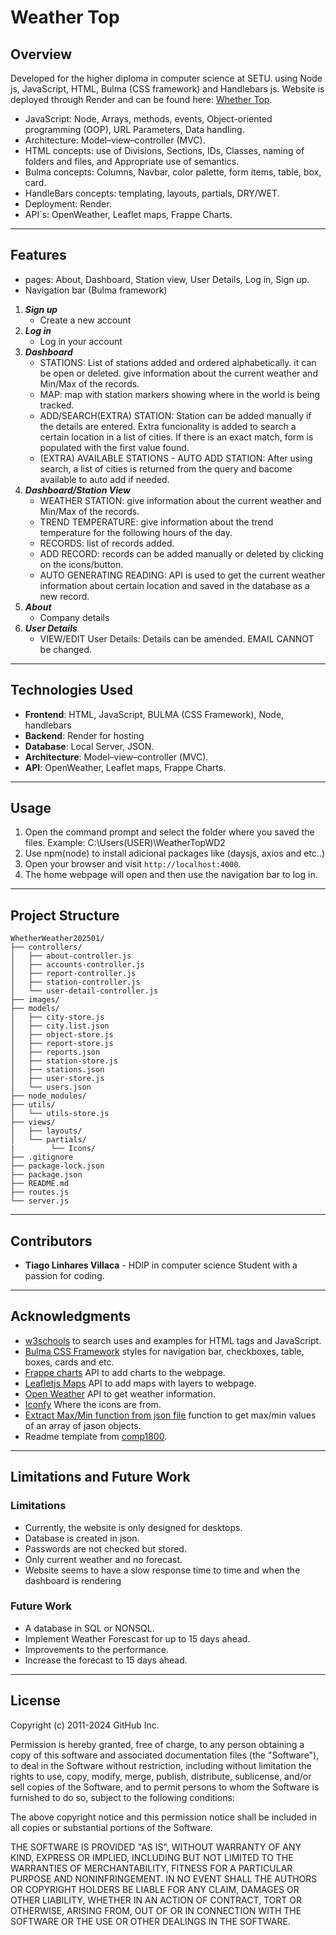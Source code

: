 
# Weather Top

## Overview
Developed for the higher diploma in computer science at SETU. using Node js, JavaScript, HTML, Bulma (CSS framework) and Handlebars js.
Website is deployed through Render and can be found here: [Whether Top](https://weathertopwd2.onrender.com).

- JavaScript: Node, Arrays, methods, events, Object-oriented programming (OOP), URL Parameters, Data handling.
- Architecture: Model–view–controller (MVC).
- HTML concepts: use of Divisions, Sections, IDs, Classes, naming of folders and files, and Appropriate use of semantics.
- Bulma concepts: Columns, Navbar, color palette, form items, table, box, card.  
- HandleBars concepts: templating, layouts, partials, DRY/WET.  
- Deployment: Render.
- API`s: OpenWeather, Leaflet maps, Frappe Charts.

---

## Features
- pages:  About, Dashboard, Station view, User Details, Log in, Sign up.
- Navigation bar (Bulma framework)
1. ***Sign up***
    - Create a new account
2. ***Log in***
    - Log in your account
3. ***Dashboard***
    - STATIONS: List of stations added and ordered alphabetically. it can be open or deleted. give information about the current weather and Min/Max of the records.
    - MAP: map with station markers showing where in the world is being tracked. 
    - ADD/SEARCH(EXTRA) STATION: Station can be added manually if the details are entered. Extra funcionality is added to search a certain location in a list of cities. If there is an exact match, form is populated with the first value found.
    - (EXTRA) AVAILABLE STATIONS - AUTO ADD STATION: After using search, a list of cities is returned from the query and bacome available to auto add if needed.  
4. ***Dashboard/Station View***
    - WEATHER STATION: give information about the current weather and Min/Max of the records.
    - TREND TEMPERATURE: give information about the trend temperature for the following hours of the day.  
    - RECORDS: list of records added.
    - ADD RECORD: records can be added manually or deleted by clicking on the icons/button.
    - AUTO GENERATING READING: API is used to get the current weather information about certain location and saved in the database as a new record.
5. ***About***
    - Company details   
6. ***User Details***
    - VIEW/EDIT User Details: Details can be amended. EMAIL CANNOT be changed.

---

## Technologies Used

- **Frontend**: HTML, JavaScript, BULMA (CSS Framework), Node, handlebars
- **Backend**: Render for hosting
- **Database**: Local Server, JSON.
- **Architecture**: Model–view–controller (MVC).
- **API**: OpenWeather, Leaflet maps, Frappe Charts.

---

## Usage

1. Open the command prompt and select the folder where you saved the files. Example: C:\Users\(USER)\WeatherTopWD2
2. Use npm(node) to install adicional packages like (daysjs, axios and etc..) 
3. Open your browser and visit `http://localhost:4000`.
4. The home webpage will open and then use the navigation bar to log in. 

---

## Project Structure

```
WhetherWeather202501/
├── controllers/
│   ├── about-controller.js
│   ├── accounts-controller.js
│   ├── report-controller.js
│   ├── station-controller.js
│   └── user-detail-controller.js
├── images/
├── models/
│   ├── city-store.js
│   ├── city.list.json
│   ├── object-store.js
│   ├── report-store.js
│   ├── reports.json
│   ├── station-store.js
│   ├── stations.json
│   ├── user-store.js
│   └── users.json
├── node_modules/
├── utils/
│   └── utils-store.js
├── views/
│   ├── layouts/
│   └── partials/
|        └── Icons/
├── .gitignore
├── package-lock.json
├── package.json
├── README.md
├── routes.js
└── server.js
```

---

## Contributors
- **Tiago Linhares Villaca** - HDIP in computer science Student with a passion for coding.

---

## Acknowledgments

- [w3schools](https://www.w3schools.com) to search uses and examples for HTML tags and JavaScript.
- [Bulma CSS Framework](https://bulma.io/) styles for navigation bar, checkboxes, table, boxes, cards and etc.
- [Frappe charts](https://frappe.io/charts/docs) API to add charts to the webpage.
- [Leafletjs Maps](https://leafletjs.com/) API to add maps with layers to webpage. 
- [Open Weather](https://openweathermap.org/current) API to get weather information.
- [Iconfy](https://iconify.design/) Where the icons are from.
- [Extract Max/Min function from json file](https://stackoverflow.com/questions/69479035/how-to-find-the-min-max-of-values-in-an-array-of-json-objects-javascript) function to get max/min values of an array of jason objects.
- Readme template from [comp1800](https://github.com/comp1800/web_template).

---

## Limitations and Future Work
### Limitations

- Currently, the website is only designed for desktops. 
- Database is created in json.
- Passwords are not checked but stored. 
- Only current weather and no forecast.
- Website seems to have a slow response time to time and when the dashboard is rendering


### Future Work

- A database in SQL or NONSQL. 
- Implement Weather Forescast for up to 15 days ahead. 
- Improvements to the performance.
- Increase the forecast to 15 days ahead. 

---

## License

Copyright (c) 2011-2024 GitHub Inc.

Permission is hereby granted, free of charge, to any person obtaining a copy of this software and associated documentation files (the "Software"), to deal in the Software without restriction, including without limitation the rights to use, copy, modify, merge, publish, distribute, sublicense, and/or sell copies of the Software, and to permit persons to whom the Software is furnished to do so, subject to the following conditions:

The above copyright notice and this permission notice shall be included in all copies or substantial portions of the Software.

THE SOFTWARE IS PROVIDED "AS IS", WITHOUT WARRANTY OF ANY KIND, EXPRESS OR IMPLIED, INCLUDING BUT NOT LIMITED TO THE WARRANTIES OF MERCHANTABILITY, FITNESS FOR A PARTICULAR PURPOSE AND NONINFRINGEMENT. IN NO EVENT SHALL THE AUTHORS OR COPYRIGHT HOLDERS BE LIABLE FOR ANY CLAIM, DAMAGES OR OTHER LIABILITY, WHETHER IN AN ACTION OF CONTRACT, TORT OR OTHERWISE, ARISING FROM, OUT OF OR IN CONNECTION WITH THE SOFTWARE OR THE USE OR OTHER DEALINGS IN THE SOFTWARE.
